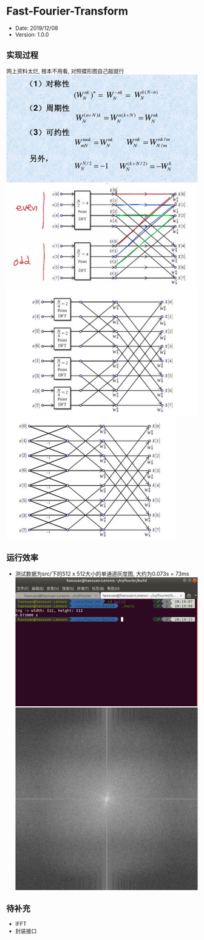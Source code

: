 # Fast-Fourier-Transform

- Date: 2019/12/08
- Version: 1.0.0

## 实现过程

网上资料太烂, 根本不用看, 对照蝶形图自己敲就行  
![](asset/figure0.png)  
![](asset/figure1.png)  
![](asset/figure2.png)  
![](asset/figure3.png)  

## 运行效率

- 测试数据为src/下的512 x 512大小的单通道灰度图, 大约为0.073s = 73ms  
![](asset/time.png)  
![](asset/fft.png)  

## 待补充

- IFFT
- 封装接口
